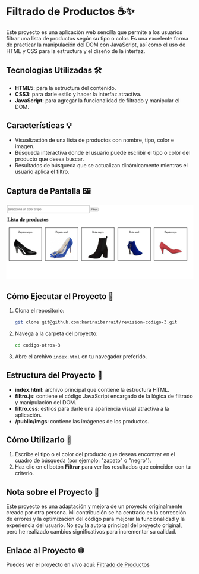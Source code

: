 # Filtrado de Productos ☕️✨

Este proyecto es una aplicación web sencilla que permite a los usuarios filtrar una lista de productos según su tipo o color. Es una excelente forma de practicar la manipulación del DOM con JavaScript, así como el uso de HTML y CSS para la estructura y el diseño de la interfaz.

## Tecnologías Utilizadas 🛠️

- **HTML5**: para la estructura del contenido.
- **CSS3**: para darle estilo y hacer la interfaz atractiva.
- **JavaScript**: para agregar la funcionalidad de filtrado y manipular el DOM.

## Características 💡

- Visualización de una lista de productos con nombre, tipo, color e imagen.
- Búsqueda interactiva donde el usuario puede escribir el tipo o color del producto que desea buscar.
- Resultados de búsqueda que se actualizan dinámicamente mientras el usuario aplica el filtro.

## Captura de Pantalla 🖼️

![Captura de pantalla del proyecto](./public/app.png)

## Cómo Ejecutar el Proyecto 🚀

1. Clona el repositorio:
   ```bash
   git clone git@github.com:karinaibarrait/revision-codigo-3.git
   ```

2. Navega a la carpeta del proyecto:
   ```bash
   cd codigo-otros-3
   ```

3. Abre el archivo `index.html` en tu navegador preferido.

## Estructura del Proyecto 🍂

- **index.html**: archivo principal que contiene la estructura HTML.
- **filtro.js**: contiene el código JavaScript encargado de la lógica de filtrado y manipulación del DOM.
- **filtro.css**: estilos para darle una apariencia visual atractiva a la aplicación.
- **/public/imgs**: contiene las imágenes de los productos.

## Cómo Utilizarlo 🔎

1. Escribe el tipo o el color del producto que deseas encontrar en el cuadro de búsqueda (por ejemplo: "zapato" o "negro").
2. Haz clic en el botón **Filtrar** para ver los resultados que coinciden con tu criterio.

## Nota sobre el Proyecto 📌

Este proyecto es una adaptación y mejora de un proyecto originalmente creado por otra persona. Mi contribución se ha centrado en la corrección de errores y la optimización del código para mejorar la funcionalidad y la experiencia del usuario. No soy la autora principal del proyecto original, pero he realizado cambios significativos para incrementar su calidad.

## Enlace al Proyecto 🌐

Puedes ver el proyecto en vivo aquí: [Filtrado de Productos](https://karinaibarrait.github.io/revision-codigo-3/)


